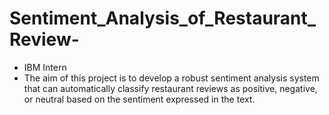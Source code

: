# Sentiment_Analysis_of_Restaurant_Review-
* IBM Intern
* The aim of this project is to develop a robust sentiment analysis system that can automatically classify restaurant reviews as positive, negative, or neutral based on the sentiment expressed in the text.

